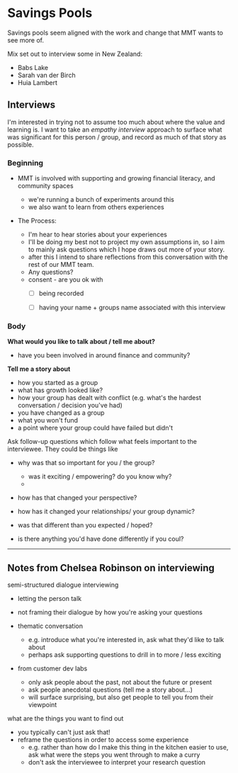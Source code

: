 # Savings Pools

Savings pools seem aligned with the work and change that MMT wants to see more of.

Mix set out to interview some in New Zealand:
- Babs Lake
- Sarah van der Birch
- Huia Lambert



## Interviews

I'm interested in trying not to assume too much about where the value and learning is.
I want to take an _empathy interview_ approach to surface what was significant for this person / group, and record as much of that story as possible.


### Beginning

- MMT is involved with supporting and growing financial literacy, and community spaces
  - we're running a bunch of experiments around this
  - we also want to learn from others experiences

- The Process:
  - I'm hear to hear stories about your experiences
  - I'll be doing my best not to project my own assumptions in, so I aim to mainly ask questions which I hope draws out more of your story.
  - after this I intend to share reflections from this conversation with the rest of our MMT team.
  - Any questions?
  - consent - are you ok with
    - [ ] being recorded
    - [ ] having your name + groups name associated with this interview
  

### Body

**What would you like to talk about / tell me about?**
  - have you been involved in around finance and community?

**Tell me a story about**
  - how you started as a group
  - what has growth looked like? 
  - how your group has dealt with conflict (e.g. what's the hardest conversation / decision you've had)
  - you have changed as a group
  - what you won't fund
  - a point where your group could have failed but didn't


Ask follow-up questions which follow what feels important to the interviewee. They could be things like

  - why was that so important for you / the group?
    - was it exciting / empowering? do you know why?
    - 
  - how has that changed your perspective?
  - how has it changed your relationships/ your group dynamic?

  - was that different than you expected / hoped?

  - is there anything you'd have done differently if you coul?

---


## Notes from Chelsea Robinson on interviewing

semi-structured dialogue interviewing
  - letting the person talk
  - not framing their dialogue by how you're asking your questions

  - thematic conversation
    - e.g. introduce what you're interested in, ask what they'd like to talk about
    - perhaps ask supporting questions to drill in to more / less exciting

  - from customer dev labs
    - only ask people about the past, not about the future or present
    - ask people anecdotal questions (tell me a story about...)
    - will surface surprising, but also get people to tell you from their viewpoint


what are the things you want to find out
  - you typically can't just ask that!
  - reframe the questions in order to access some experience
    - e.g. rather than how do I make this thing in the kitchen easier to use, ask what were the steps you went through to make a curry
    - don't ask the interviewee to interpret your research question


